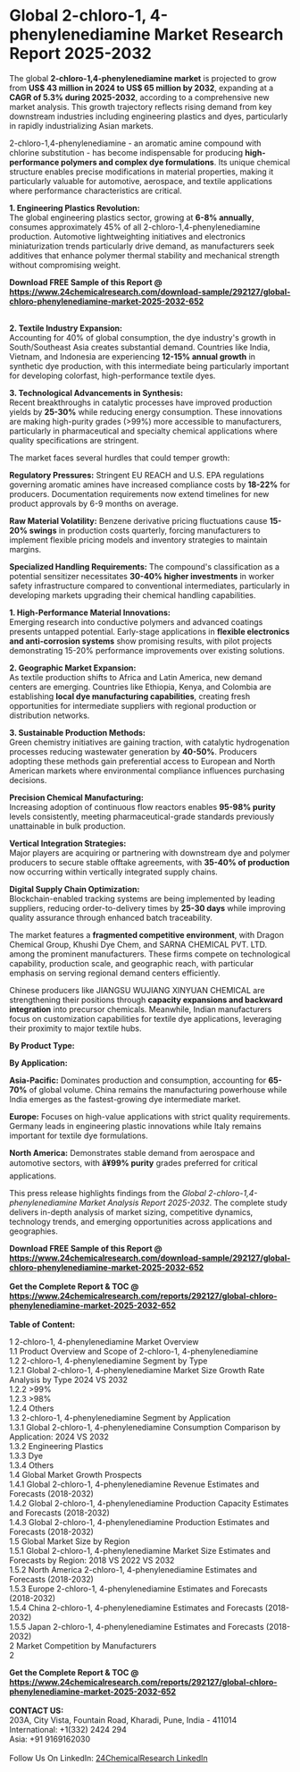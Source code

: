 <h1>Global 2-chloro-1, 4-phenylenediamine Market Research Report 2025-2032</h1><p>The global <strong>2-chloro-1,4-phenylenediamine market</strong> is projected to grow from <strong>US$ 43 million in 2024 to US$ 65 million by 2032</strong>, expanding at a <strong>CAGR of 5.3% during 2025-2032</strong>, according to a comprehensive new market analysis. This growth trajectory reflects rising demand from key downstream industries including engineering plastics and dyes, particularly in rapidly industrializing Asian markets.</p><p>2-chloro-1,4-phenylenediamine - an aromatic amine compound with chlorine substitution - has become indispensable for producing <strong>high-performance polymers and complex dye formulations</strong>. Its unique chemical structure enables precise modifications in material properties, making it particularly valuable for automotive, aerospace, and textile applications where performance characteristics are critical.</p><p><strong>1. Engineering Plastics Revolution:</strong><br>
The global engineering plastics sector, growing at <strong>6-8% annually</strong>, consumes approximately 45% of all 2-chloro-1,4-phenylenediamine production. Automotive lightweighting initiatives and electronics miniaturization trends particularly drive demand, as manufacturers seek additives that enhance polymer thermal stability and mechanical strength without compromising weight.</p><div><b>Download FREE Sample of this Report @ 
            <a href="https://www.24chemicalresearch.com/download-sample/292127/global-chloro-phenylenediamine-market-2025-2032-652">
            https://www.24chemicalresearch.com/download-sample/292127/global-chloro-phenylenediamine-market-2025-2032-652</a></b></div><br><p><strong>2. Textile Industry Expansion:</strong><br>
Accounting for 40% of global consumption, the dye industry's growth in South/Southeast Asia creates substantial demand. Countries like India, Vietnam, and Indonesia are experiencing <strong>12-15% annual growth</strong> in synthetic dye production, with this intermediate being particularly important for developing colorfast, high-performance textile dyes.</p><p><strong>3. Technological Advancements in Synthesis:</strong><br>
Recent breakthroughs in catalytic processes have improved production yields by <strong>25-30%</strong> while reducing energy consumption. These innovations are making high-purity grades (&gt;99%) more accessible to manufacturers, particularly in pharmaceutical and specialty chemical applications where quality specifications are stringent.</p><p>The market faces several hurdles that could temper growth:</p><p><strong>Regulatory Pressures:</strong> Stringent EU REACH and U.S. EPA regulations governing aromatic amines have increased compliance costs by <strong>18-22%</strong> for producers. Documentation requirements now extend timelines for new product approvals by 6-9 months on average.</p><p><strong>Raw Material Volatility:</strong> Benzene derivative pricing fluctuations cause <strong>15-20% swings</strong> in production costs quarterly, forcing manufacturers to implement flexible pricing models and inventory strategies to maintain margins.</p><p><strong>Specialized Handling Requirements:</strong> The compound's classification as a potential sensitizer necessitates <strong>30-40% higher investments</strong> in worker safety infrastructure compared to conventional intermediates, particularly in developing markets upgrading their chemical handling capabilities.</p><p><strong>1. High-Performance Material Innovations:</strong><br>
Emerging research into conductive polymers and advanced coatings presents untapped potential. Early-stage applications in <strong>flexible electronics and anti-corrosion systems</strong> show promising results, with pilot projects demonstrating 15-20% performance improvements over existing solutions.</p><p><strong>2. Geographic Market Expansion:</strong><br>
As textile production shifts to Africa and Latin America, new demand centers are emerging. Countries like Ethiopia, Kenya, and Colombia are establishing <strong>local dye manufacturing capabilities</strong>, creating fresh opportunities for intermediate suppliers with regional production or distribution networks.</p><p><strong>3. Sustainable Production Methods:</strong><br>
Green chemistry initiatives are gaining traction, with catalytic hydrogenation processes reducing wastewater generation by <strong>40-50%</strong>. Producers adopting these methods gain preferential access to European and North American markets where environmental compliance influences purchasing decisions.</p><p><strong>Precision Chemical Manufacturing:</strong><br>
	Increasing adoption of continuous flow reactors enables <strong>95-98% purity</strong> levels consistently, meeting pharmaceutical-grade standards previously unattainable in bulk production.</p><p><strong>Vertical Integration Strategies:</strong><br>
	Major players are acquiring or partnering with downstream dye and polymer producers to secure stable offtake agreements, with <strong>35-40% of production</strong> now occurring within vertically integrated supply chains.</p><p><strong>Digital Supply Chain Optimization:</strong><br>
	Blockchain-enabled tracking systems are being implemented by leading suppliers, reducing order-to-delivery times by <strong>25-30 days</strong> while improving quality assurance through enhanced batch traceability.</p><p>The market features a <strong>fragmented competitive environment</strong>, with Dragon Chemical Group, Khushi Dye Chem, and SARNA CHEMICAL PVT. LTD. among the prominent manufacturers. These firms compete on technological capability, production scale, and geographic reach, with particular emphasis on serving regional demand centers efficiently.</p><p>Chinese producers like JIANGSU WUJIANG XINYUAN CHEMICAL are strengthening their positions through <strong>capacity expansions and backward integration</strong> into precursor chemicals. Meanwhile, Indian manufacturers focus on customization capabilities for textile dye applications, leveraging their proximity to major textile hubs.</p><p><strong>By Product Type:</strong></p><p><strong>By Application:</strong></p><p><strong>Asia-Pacific:</strong> Dominates production and consumption, accounting for <strong>65-70%</strong> of global volume. China remains the manufacturing powerhouse while India emerges as the fastest-growing dye intermediate market.</p><p><strong>Europe:</strong> Focuses on high-value applications with strict quality requirements. Germany leads in engineering plastic innovations while Italy remains important for textile dye formulations.</p><p><strong>North America:</strong> Demonstrates stable demand from aerospace and automotive sectors, with <strong>â¥99% purity</strong> grades preferred for critical applications.</p><p>This press release highlights findings from the <em>Global 2-chloro-1,4-phenylenediamine Market Analysis Report 2025-2032</em>. The complete study delivers in-depth analysis of market sizing, competitive dynamics, technology trends, and emerging opportunities across applications and geographies.</p><div><b>Download FREE Sample of this Report @ 
            <a href="https://www.24chemicalresearch.com/download-sample/292127/global-chloro-phenylenediamine-market-2025-2032-652">
            https://www.24chemicalresearch.com/download-sample/292127/global-chloro-phenylenediamine-market-2025-2032-652</a></b></div><br><div><b>Get the Complete Report & TOC @ 
            <a href="https://www.24chemicalresearch.com/reports/292127/global-chloro-phenylenediamine-market-2025-2032-652">
            https://www.24chemicalresearch.com/reports/292127/global-chloro-phenylenediamine-market-2025-2032-652</a></b></div><br>
            <b>Table of Content:</b><p>1 2-chloro-1, 4-phenylenediamine Market Overview<br />
    1.1 Product Overview and Scope of 2-chloro-1, 4-phenylenediamine<br />
    1.2 2-chloro-1, 4-phenylenediamine Segment by Type<br />
        1.2.1 Global 2-chloro-1, 4-phenylenediamine Market Size Growth Rate Analysis by Type 2024 VS 2032<br />
        1.2.2 >99%<br />
        1.2.3 >98%<br />
        1.2.4 Others<br />
    1.3 2-chloro-1, 4-phenylenediamine Segment by Application<br />
        1.3.1 Global 2-chloro-1, 4-phenylenediamine Consumption Comparison by Application: 2024 VS 2032<br />
        1.3.2 Engineering Plastics<br />
        1.3.3 Dye<br />
        1.3.4 Others<br />
    1.4 Global Market Growth Prospects<br />
        1.4.1 Global 2-chloro-1, 4-phenylenediamine Revenue Estimates and Forecasts (2018-2032)<br />
        1.4.2 Global 2-chloro-1, 4-phenylenediamine Production Capacity Estimates and Forecasts (2018-2032)<br />
        1.4.3 Global 2-chloro-1, 4-phenylenediamine Production Estimates and Forecasts (2018-2032)<br />
    1.5 Global Market Size by Region<br />
        1.5.1 Global 2-chloro-1, 4-phenylenediamine Market Size Estimates and Forecasts by Region: 2018 VS 2022 VS 2032<br />
        1.5.2 North America 2-chloro-1, 4-phenylenediamine Estimates and Forecasts (2018-2032)<br />
        1.5.3 Europe 2-chloro-1, 4-phenylenediamine Estimates and Forecasts (2018-2032)<br />
        1.5.4 China 2-chloro-1, 4-phenylenediamine Estimates and Forecasts (2018-2032)<br />
        1.5.5 Japan 2-chloro-1, 4-phenylenediamine Estimates and Forecasts (2018-2032)<br />
2 Market Competition by Manufacturers<br />
    2</p><div><b>Get the Complete Report & TOC @ 
            <a href="https://www.24chemicalresearch.com/reports/292127/global-chloro-phenylenediamine-market-2025-2032-652">
            https://www.24chemicalresearch.com/reports/292127/global-chloro-phenylenediamine-market-2025-2032-652</a></b></div><br><b>CONTACT US:</b><br>
            203A, City Vista, Fountain Road, Kharadi, Pune, India - 411014<br>
            International: +1(332) 2424 294<br>
            Asia: +91 9169162030 <br><br>
            Follow Us On LinkedIn: <a href="https://www.linkedin.com/company/24chemicalresearch/">24ChemicalResearch LinkedIn</a>